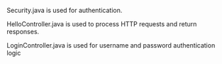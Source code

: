 Security.java is used for authentication.  

HelloController.java is used to process HTTP requests and return responses.  

LoginController.java is used for username and password authentication logic
